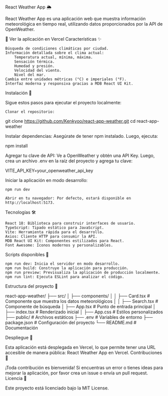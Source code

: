React Weather App 🌦️

React Weather App es una aplicación web que muestra información meteorológica en tiempo real, utilizando datos proporcionados por la API de OpenWeather.

🔗 Ver la aplicación en Vercel
Características ✨

    Búsqueda de condiciones climáticas por ciudad.
    Información detallada sobre el clima actual:
        Temperatura actual, mínima, máxima.
        Sensación térmica.
        Humedad y presión.
        Velocidad del viento.
        Nivel del mar.
    Cambia entre unidades métricas (°C) e imperiales (°F).
    Interfaz moderna y responsiva gracias a MDB React UI Kit.

Instalación 🚀

Sigue estos pasos para ejecutar el proyecto localmente:

    Clonar el repositorio:

git clone https://github.com/Kenkyoo/react-app-weather.git
cd react-app-weather

Instalar dependencias: Asegúrate de tener npm instalado. Luego, ejecuta:

npm install

Agregar tu clave de API: Ve a OpenWeather y obtén una API Key. Luego, crea un archivo .env en la raíz del proyecto y agrega tu clave:

VITE_API_KEY=your_openweather_api_key

Iniciar la aplicación en modo desarrollo:

    npm run dev

    Abrir en tu navegador: Por defecto, estará disponible en http://localhost:5173.

Tecnologías 🛠️

    React 18: Biblioteca para construir interfaces de usuario.
    TypeScript: Tipado estático para JavaScript.
    Vite: Herramienta rápida para el desarrollo.
    Axios: Cliente HTTP para consumir la API.
    MDB React UI Kit: Componentes estilizados para React.
    Font Awesome: Íconos modernos y personalizables.

Scripts disponibles 📜

    npm run dev: Inicia el servidor en modo desarrollo.
    npm run build: Construye la aplicación para producción.
    npm run preview: Previsualiza la aplicación de producción localmente.
    npm run lint: Ejecuta ESLint para analizar el código.

Estructura del proyecto 📂

react-app-weather/
├── src/
│   ├── components/
│   │   ├── Card.tsx         # Componente que muestra los datos meteorológicos
│   │   ├── Search.tsx       # Componente de búsqueda
│   ├── App.tsx              # Punto de entrada principal
│   ├── index.tsx            # Renderizado inicial
│   ├── App.css              # Estilos personalizados
├── public/                  # Archivos estáticos
├── .env                     # Variables de entorno
├── package.json             # Configuración del proyecto
└── README.md                # Documentación

Despliegue 🚀

Esta aplicación está desplegada en Vercel, lo que permite tener una URL accesible de manera pública:
React Weather App en Vercel.
Contribuciones 🤝

¡Toda contribución es bienvenida!
Si encuentras un error o tienes ideas para mejorar la aplicación, por favor crea un issue o envía un pull request.
Licencia 📄

Este proyecto está licenciado bajo la MIT License.
